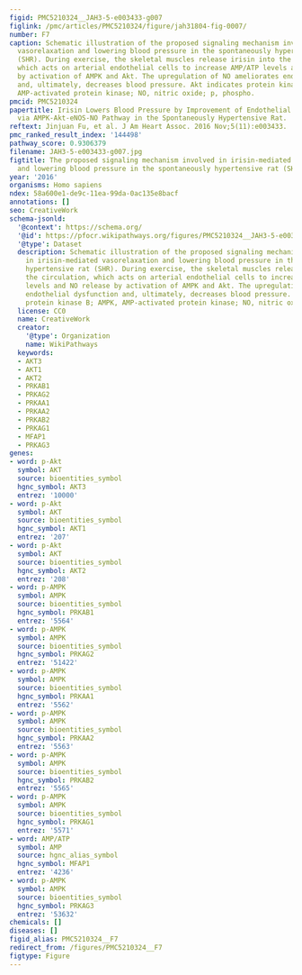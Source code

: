 ```yaml
---
figid: PMC5210324__JAH3-5-e003433-g007
figlink: /pmc/articles/PMC5210324/figure/jah31804-fig-0007/
number: F7
caption: Schematic illustration of the proposed signaling mechanism involved in irisin‐mediated
  vasorelaxation and lowering blood pressure in the spontaneously hypertensive rat
  (SHR). During exercise, the skeletal muscles release irisin into the circulation,
  which acts on arterial endothelial cells to increase AMP/ATP levels and NO release
  by activation of AMPK and Akt. The upregulation of NO ameliorates endothelial dysfunction
  and, ultimately, decreases blood pressure. Akt indicates protein kinase B; AMPK,
  AMP‐activated protein kinase; NO, nitric oxide; p, phospho.
pmcid: PMC5210324
papertitle: Irisin Lowers Blood Pressure by Improvement of Endothelial Dysfunction
  via AMPK‐Akt‐eNOS‐NO Pathway in the Spontaneously Hypertensive Rat.
reftext: Jinjuan Fu, et al. J Am Heart Assoc. 2016 Nov;5(11):e003433.
pmc_ranked_result_index: '144498'
pathway_score: 0.9306379
filename: JAH3-5-e003433-g007.jpg
figtitle: The proposed signaling mechanism involved in irisin‐mediated vasorelaxation
  and lowering blood pressure in the spontaneously hypertensive rat (SHR)
year: '2016'
organisms: Homo sapiens
ndex: 58a600e1-de9c-11ea-99da-0ac135e8bacf
annotations: []
seo: CreativeWork
schema-jsonld:
  '@context': https://schema.org/
  '@id': https://pfocr.wikipathways.org/figures/PMC5210324__JAH3-5-e003433-g007.html
  '@type': Dataset
  description: Schematic illustration of the proposed signaling mechanism involved
    in irisin‐mediated vasorelaxation and lowering blood pressure in the spontaneously
    hypertensive rat (SHR). During exercise, the skeletal muscles release irisin into
    the circulation, which acts on arterial endothelial cells to increase AMP/ATP
    levels and NO release by activation of AMPK and Akt. The upregulation of NO ameliorates
    endothelial dysfunction and, ultimately, decreases blood pressure. Akt indicates
    protein kinase B; AMPK, AMP‐activated protein kinase; NO, nitric oxide; p, phospho.
  license: CC0
  name: CreativeWork
  creator:
    '@type': Organization
    name: WikiPathways
  keywords:
  - AKT3
  - AKT1
  - AKT2
  - PRKAB1
  - PRKAG2
  - PRKAA1
  - PRKAA2
  - PRKAB2
  - PRKAG1
  - MFAP1
  - PRKAG3
genes:
- word: p-Akt
  symbol: AKT
  source: bioentities_symbol
  hgnc_symbol: AKT3
  entrez: '10000'
- word: p-Akt
  symbol: AKT
  source: bioentities_symbol
  hgnc_symbol: AKT1
  entrez: '207'
- word: p-Akt
  symbol: AKT
  source: bioentities_symbol
  hgnc_symbol: AKT2
  entrez: '208'
- word: p-AMPK
  symbol: AMPK
  source: bioentities_symbol
  hgnc_symbol: PRKAB1
  entrez: '5564'
- word: p-AMPK
  symbol: AMPK
  source: bioentities_symbol
  hgnc_symbol: PRKAG2
  entrez: '51422'
- word: p-AMPK
  symbol: AMPK
  source: bioentities_symbol
  hgnc_symbol: PRKAA1
  entrez: '5562'
- word: p-AMPK
  symbol: AMPK
  source: bioentities_symbol
  hgnc_symbol: PRKAA2
  entrez: '5563'
- word: p-AMPK
  symbol: AMPK
  source: bioentities_symbol
  hgnc_symbol: PRKAB2
  entrez: '5565'
- word: p-AMPK
  symbol: AMPK
  source: bioentities_symbol
  hgnc_symbol: PRKAG1
  entrez: '5571'
- word: AMP/ATP
  symbol: AMP
  source: hgnc_alias_symbol
  hgnc_symbol: MFAP1
  entrez: '4236'
- word: p-AMPK
  symbol: AMPK
  source: bioentities_symbol
  hgnc_symbol: PRKAG3
  entrez: '53632'
chemicals: []
diseases: []
figid_alias: PMC5210324__F7
redirect_from: /figures/PMC5210324__F7
figtype: Figure
---
```

